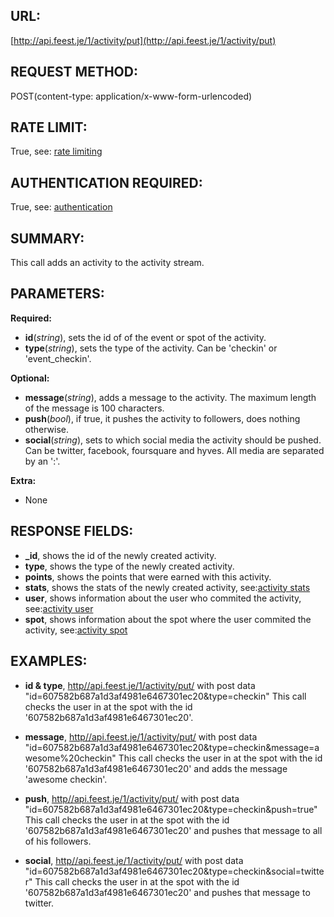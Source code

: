 URL:
----
[http://api.feest.je/1/activity/put](http://api.feest.je/1/activity/put)

REQUEST METHOD:
---------------
POST(content-type: application/x-www-form-urlencoded)


RATE LIMIT:
-----------
True, see: [rate limiting](<link naar ratelimitpagina>)

AUTHENTICATION REQUIRED:
------------------------
True, see: [authentication](<link naar authenticationpagina>)

SUMMARY:
--------
This call adds an activity to the activity stream.

PARAMETERS:
-----------

**Required:**

 - **id**(*string*), sets the id of of the event or spot of the activity.
 - **type**(*string*), sets the type of the activity. Can be 'checkin' or 'event_checkin'.

**Optional:**

 - **message**(*string*), adds a message to the activity. The maximum length of the message is 100 characters.
 - **push**(*bool*), if true, it pushes the activity to followers, does nothing otherwise.
 - **social**(*string*), sets to which social media the activity should be pushed. Can be twitter, facebook, foursquare and hyves. All media are separated by an ':'.
 
 
**Extra:**

 - None

RESPONSE FIELDS:
----------------
 - **_id**, shows the id of the newly created activity.
 - **type**, shows the type of the newly created activity.
 - **points**, shows the points that were earned with this activity.
 - **stats**, shows the stats of the newly created activity, see:[activity stats](parts/activity-stats.md)
 - **user**, shows information about the user who commited the activity, see:[activity user](parts/activity-user.md)
 - **spot**, shows information about the spot where the user commited the activity, see:[activity spot](parts/activity-spot.md)
 

EXAMPLES:
---------
 
 - **id & type**, [http//api.feest.je/1/activity/put/](http//api.feest.je/1/activity/put/) with post data "id=607582b687a1d3af4981e6467301ec20&type=checkin"
 This call checks the user in at the spot with the id '607582b687a1d3af4981e6467301ec20'.
 
 - **message**, [http//api.feest.je/1/activity/put/](http//api.feest.je/1/activity/put/) with post data "id=607582b687a1d3af4981e6467301ec20&type=checkin&message=awesome%20checkin"
 This call checks the user in at the spot with the id '607582b687a1d3af4981e6467301ec20' and adds the message 'awesome checkin'.
 
 - **push**, [http//api.feest.je/1/activity/put/](http//api.feest.je/1/activity/put/) with post data "id=607582b687a1d3af4981e6467301ec20&type=checkin&push=true"
 This call checks the user in at the spot with the id '607582b687a1d3af4981e6467301ec20' and pushes that message to all of his followers.
 
 - **social**, [http//api.feest.je/1/activity/put/](http//api.feest.je/1/activity/put/) with post data "id=607582b687a1d3af4981e6467301ec20&type=checkin&social=twitter"
 This call checks the user in at the spot with the id '607582b687a1d3af4981e6467301ec20' and pushes that message to twitter.